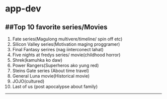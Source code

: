 # app-dev

##Top 10 favorite series/Movies
---
1. Fate series(Magulong multivere/timeline/ spin off etc)
2. Silicon Valley series(Motivation maging proggramer)
3. Final Fantasy serires (nag iinterconect lahat)
4. Five nights at fredys series/ movie(childhood horror)
5. Shrek(kamuhka ko daw)
6. Power Rangers(Superheros ako yung red)
7. Steins Gate series (About time travel)
8. General Luna movie(Historical movie)
9. JOJO(cultured)
10. Last of us (post apocalypse about family)

---
